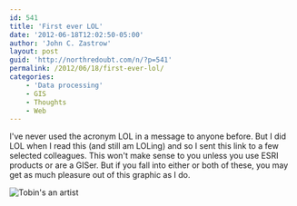 ```yaml
---
id: 541
title: 'First ever LOL'
date: '2012-06-18T12:02:50-05:00'
author: 'John C. Zastrow'
layout: post
guid: 'http://northredoubt.com/n/?p=541'
permalink: /2012/06/18/first-ever-lol/
categories:
    - 'Data processing'
    - GIS
    - Thoughts
    - Web
---
```


I've never used the acronym LOL in a message to anyone before. But I did LOL when I read this (and still am LOLing) and so I sent this link to a few selected colleagues. This won't make sense to you unless you use ESRI products or are a GISer. But if you fall into either or both of these, you may get as much pleasure out of this graphic as I do.

![](https://lh6.googleusercontent.com/-K4zFYDHgEJs/T98pSpiIh2I/AAAAAAAADEo/VXiKHYQ5Owg/s918/1.png "Tobin's an artist")